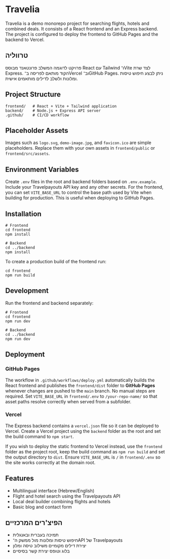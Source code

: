 # Travelia

Travelia is a demo monorepo project for searching flights, hotels and combined deals. It consists of a React frontend and an Express backend. The project is configured to deploy the frontend to GitHub Pages and the backend to Vercel.

## טרווליה

פרויקט לדוגמה המשלב פרונטאנד מבוסס React עם Tailwind ו־Vite לצד שרת Express. הקוד מותאם לפריסה ב־Vercel וב־GitHub Pages. ניתן לבצע חיפוש טיסות ומלונות ולשלב לדילים מותאמים אישית.

## Project Structure

```
frontend/   # React + Vite + Tailwind application
backend/    # Node.js + Express API server
.github/    # CI/CD workflow
```

## Placeholder Assets

Images such as `logo.svg`, `demo-image.jpg`, and `favicon.ico` are simple placeholders. Replace them with your own assets in `frontend/public` or `frontend/src/assets`.

## Environment Variables

Create `.env` files in the root and backend folders based on `.env.example`. Include your Travelpayouts API key and any other secrets.
For the frontend, you can set `VITE_BASE_URL` to control the base path used by
Vite when building for production. This is useful when deploying to GitHub
Pages.

## Installation

```
# Frontend
cd frontend
npm install

# Backend
cd ../backend
npm install
```

To create a production build of the frontend run:

```
cd frontend
npm run build
```

## Development

Run the frontend and backend separately:

```
# Frontend
cd frontend
npm run dev

# Backend
cd ../backend
npm run dev
```

## Deployment

### GitHub Pages

The workflow in `.github/workflows/deploy.yml` automatically builds the React
frontend and publishes the `frontend/dist` folder to **GitHub Pages** whenever
changes are pushed to the `main` branch. No manual steps are required.
Set `VITE_BASE_URL` in `frontend/.env` to `/your-repo-name/` so that asset
paths resolve correctly when served from a subfolder.

### Vercel

The Express backend contains a `vercel.json` file so it can be deployed to
Vercel. Create a Vercel project using the `backend` folder as the root and set
the build command to `npm start`.

If you wish to deploy the static frontend to Vercel instead, use the `frontend`
folder as the project root, keep the build command as `npm run build` and set
the output directory to `dist`. Ensure `VITE_BASE_URL` is `/` in `frontend/.env`
so the site works correctly at the domain root.

## Features

- Multilingual interface (Hebrew/English)
- Flight and hotel search using the Travelpayouts API
- Local deal builder combining flights and hotels
- Basic blog and contact form

## הפיצ'רים המרכזיים

- תמיכה בעברית ובאנגלית
- חיפוש טיסות ומלונות מול ממשק ה־API של Travelpayouts
- יצירת דילים מקומיים משילוב טיסה ומלון
- בלוג וטופס יצירת קשר בסיסיים
